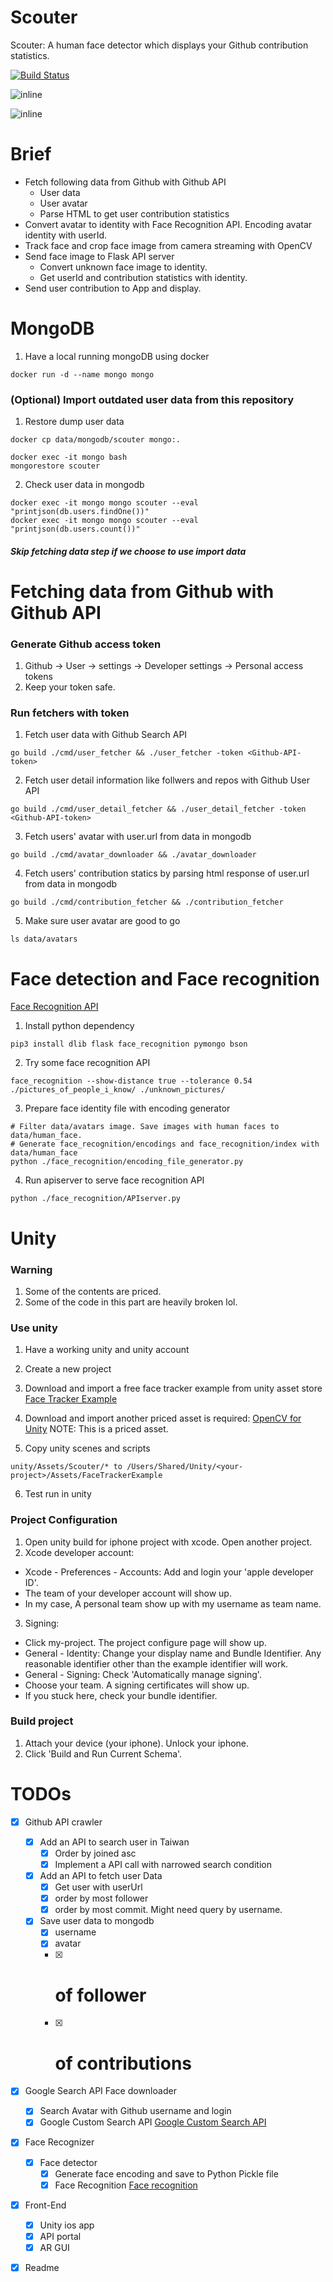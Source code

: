Scouter
===

Scouter: A human face detector which displays your Github contribution statistics.

[![Build Status](https://travis-ci.org/chechiachang/scouter.svg?branch=master)](https://travis-ci.org/chechiachang/scouter)

![inline](docs/2000.jpeg)

![inline](docs/demo.png)

# Brief

- Fetch following data from Github with Github API
  - User data
  - User avatar
  - Parse HTML to get user contribution statistics
- Convert avatar to identity with Face Recognition API. Encoding avatar identity with userId.
- Track face and crop face image from camera streaming with OpenCV
- Send face image to Flask API server
  - Convert unknown face image to identity.
  - Get userId and contribution statistics with identity.
- Send user contribution to App and display.

# MongoDB

1. Have a local running mongoDB using docker
```
docker run -d --name mongo mongo
```

### (Optional) Import outdated user data from this repository

1. Restore dump user data
```
docker cp data/mongodb/scouter mongo:.

docker exec -it mongo bash
mongorestore scouter
```

2. Check user data in mongodb
```
docker exec -it mongo mongo scouter --eval "printjson(db.users.findOne())"
docker exec -it mongo mongo scouter --eval "printjson(db.users.count())"
```

##### Skip fetching data step if we choose to use import data

# Fetching data from Github with Github API

### Generate Github access token

1. Github -> User -> settings -> Developer settings -> Personal access tokens
2. Keep your token safe.

### Run fetchers with token

1. Fetch user data with Github Search API
```
go build ./cmd/user_fetcher && ./user_fetcher -token <Github-API-token>
```

2. Fetch user detail information like follwers and repos with Github User API
```
go build ./cmd/user_detail_fetcher && ./user_detail_fetcher -token <Github-API-token>
```

3. Fetch users' avatar with user.url from data in mongodb
```
go build ./cmd/avatar_downloader && ./avatar_downloader
```

4. Fetch users' contribution statics by parsing html response of user.url from data in mongodb
```
go build ./cmd/contribution_fetcher && ./contribution_fetcher
```

5. Make sure user avatar are good to go
```
ls data/avatars
```

# Face detection and Face recognition

[Face Recognition API](https://Github.com/ageitgey/face_recognition)

1. Install python dependency
```
pip3 install dlib flask face_recognition pymongo bson
```

2. Try some face recognition API
```
face_recognition --show-distance true --tolerance 0.54 ./pictures_of_people_i_know/ ./unknown_pictures/
```

3. Prepare face identity file with encoding generator
```
# Filter data/avatars image. Save images with human faces to data/human_face.
# Generate face_recognition/encodings and face_recognition/index with data/human_face
python ./face_recognition/encoding_file_generator.py
```

4. Run apiserver to serve face recognition API
```
python ./face_recognition/APIserver.py
```

# Unity

### Warning

1. Some of the contents are priced.
2. Some of the code in this part are heavily broken lol.

### Use unity

1. Have a working unity and unity account

2. Create a new project

3. Download and import a free face tracker example from unity asset store
[Face Tracker Example](https://assetstore.unity.com/packages/templates/tutorials/facetracker-example-35284)

4. Download and import another priced asset is required: 
[OpenCV for Unity](https://assetstore.unity.com/packages/tools/integration/opencv-for-unity-21088)
NOTE: This is a priced asset.

5. Copy unity scenes and scripts
```
unity/Assets/Scouter/* to /Users/Shared/Unity/<your-project>/Assets/FaceTrackerExample
```

6. Test run in unity

### Project Configuration

1. Open unity build for iphone project with xcode. Open another project.
2. Xcode developer account:
  - Xcode - Preferences - Accounts: Add and login your 'apple developer ID'. 
  - The team of your developer account will show up. 
  - In my case, A personal team show up with my username as team name.
3. Signing:
  - Click my-project. The project configure page will show up.
  - General - Identity: Change your display name and Bundle Identifier. Any reasonable identifier other than the example identifier will work.
  - General - Signing: Check 'Automatically manage signing'.
  - Choose your team. A signing certificates will show up.
  - If you stuck here, check your bundle identifier.

### Build project

1. Attach your device (your iphone). Unlock your iphone.
2. Click 'Build and Run Current Schema'.

# TODOs

- [x] Github API crawler
  - [x] Add an API to search user in Taiwan 
    - [x] Order by joined asc
    - [x] Implement a API call with narrowed search condition
  - [x] Add an API to fetch user Data
    - [x] Get user with userUrl
    - [x] order by most follower
    - [x] order by most commit. Might need query by username.
  - [x] Save user data to mongodb
    - [x] username
    - [x] avatar
    - [x] # of follower
    - [x] # of contributions
- [x] Google Search API Face downloader
  - [x] Search Avatar with Github username and login
  - [x] Google Custom Search API
    [Google Custom Search API](https://developers.google.com/custom-search/docs/tutorial/introduction)
- [x] Face Recognizer
  - [x] Face detector
    - [x] Generate face encoding and save to Python Pickle file
    - [x] Face Recognition
      [Face recognition](https://Github.com/ageitgey/face_recognition)
- [x] Front-End
  - [x] Unity ios app
  - [x] API portal
  - [x] AR GUI
- [x] Readme


